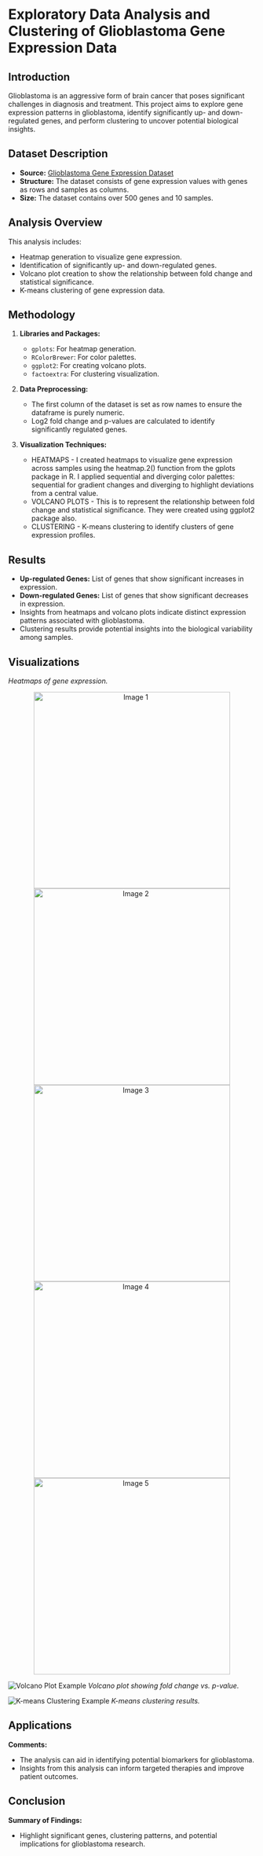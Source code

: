 # Exploratory Data Analysis and Clustering of Glioblastoma Gene Expression Data

## Introduction
Glioblastoma is an aggressive form of brain cancer that poses significant challenges in diagnosis and treatment. This project aims to explore gene expression patterns in glioblastoma, identify significantly up- and down-regulated genes, and perform clustering to uncover potential biological insights.

## Dataset Description
- **Source:** [Glioblastoma Gene Expression Dataset](https://raw.githubusercontent.com/HackBio-Internship/public_datasets/main/Cancer2024/glioblastoma.csv)
- **Structure:** The dataset consists of gene expression values with genes as rows and samples as columns.
- **Size:** The dataset contains over 500 genes and 10 samples.

## Analysis Overview
This analysis includes:
- Heatmap generation to visualize gene expression.
- Identification of significantly up- and down-regulated genes.
- Volcano plot creation to show the relationship between fold change and statistical significance.
- K-means clustering of gene expression data.

## Methodology
1. **Libraries and Packages:**
   - `gplots`: For heatmap generation.
   - `RColorBrewer`: For color palettes.
   - `ggplot2`: For creating volcano plots.
   - `factoextra`: For clustering visualization.

2. **Data Preprocessing:**
   - The first column of the dataset is set as row names to ensure the dataframe is purely numeric.
   - Log2 fold change and p-values are calculated to identify significantly regulated genes.

3. **Visualization Techniques:**
   - HEATMAPS - I created heatmaps to visualize gene expression across samples using the heatmap.2() function from the gplots package in R. I applied sequential and 
                diverging color palettes: sequential for gradient changes and diverging to highlight deviations from a central value.
   - VOLCANO PLOTS - This is to represent the relationship between fold change and statistical significance. They were created using ggplot2 package also.
   - CLUSTERING - K-means clustering to identify clusters of gene expression profiles.

## Results
- **Up-regulated Genes:** List of genes that show significant increases in expression.
- **Down-regulated Genes:** List of genes that show significant decreases in expression.
- Insights from heatmaps and volcano plots indicate distinct expression patterns associated with glioblastoma.
- Clustering results provide potential insights into the biological variability among samples.

## Visualizations
*Heatmaps of gene expression.*
<p align="center">
  <img src="https://drive.google.com/uc?export=view&id=1LnzCDJirnBI6ZbslLBJydGNVfp8WZl_f" alt="Image 1" width="400"/>
  <img src="https://drive.google.com/uc?export=view&id=1UwM-dpZ2psPjjvBUSd4BxA9qa84HIKkc" alt="Image 2" width="400"/>
  <img src="https://drive.google.com/uc?export=view&id=1_coAIaQ90HEyalEc-TrmJAWs7SVWf15l" alt="Image 3" width="400"/>
  <img src="https://drive.google.com/uc?export=view&id=1J7pe0IClJ_poTTRHmfZjtLhw_KGMksuJ" alt="Image 4" width="400"/>
  <img src="https://drive.google.com/uc?export=view&id=1v4bssRQBHb54vkr5VKlXeVQskH1wW06z" alt="Image 5" width="400"/>
</p>


![Volcano Plot Example](path/to/volcano_plot.png)
*Volcano plot showing fold change vs. p-value.*

![K-means Clustering Example](path/to/clustering.png)
*K-means clustering results.*


## Applications

**Comments:**
- The analysis can aid in identifying potential biomarkers for glioblastoma.
- Insights from this analysis can inform targeted therapies and improve patient outcomes.

## Conclusion

**Summary of Findings:**
- Highlight significant genes, clustering patterns, and potential implications for glioblastoma research.
